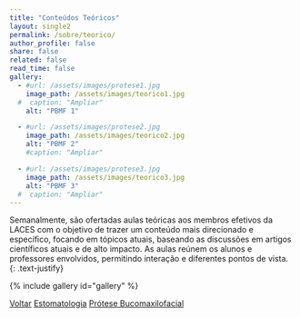 ```yaml
---
title: "Conteúdos Teóricos"
layout: single2
permalink: /sobre/teorico/
author_profile: false
share: false
related: false
read_time: false
gallery:
  - #url: /assets/images/protese1.jpg
    image_path: /assets/images/teorico1.jpg
  #  caption: "Ampliar"
    alt: "PBMF 1"

  - #url: /assets/images/protese2.jpg
    image_path: /assets/images/teorico2.jpg
    alt: "PBMF 2"
    #caption: "Ampliar"

  - #url: /assets/images/protese3.jpg
    image_path: /assets/images/teorico3.jpg
    alt: "PBMF 3"
  #  caption: "Ampliar"
---
```

Semanalmente, são ofertadas aulas teóricas aos membros efetivos da LACES com o objetivo de trazer um conteúdo mais direcionado e específico, focando em tópicos atuais, baseando as discussões em artigos científicos atuais e de alto impacto. As aulas reúnem os alunos e professores envolvidos, permitindo interação e diferentes pontos de vista.
{: .text-justify}

{% include gallery id="gallery" %}

<a href="/laces/sobre/" class="btn btn--danger">Voltar</a>  <a href="/laces/sobre/estomato/" class="btn btn--info">Estomatologia</a> <a href="/laces/sobre/pbmf/" class="btn btn--info">Prótese Bucomaxilofacial</a>
